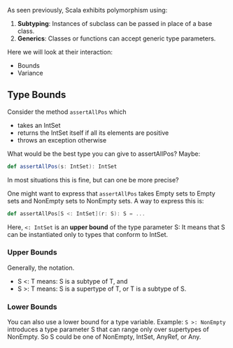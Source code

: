 As seen previously, Scala exhibits polymorphism using: 

1. **Subtyping**:  Instances of subclass can be passed in place of a base class.
2. **Generics**: Classes or functions can accept generic type parameters.

Here we will look at their interaction:

* Bounds
* Variance

## Type Bounds

Consider the method `assertAllPos` which

* takes an IntSet
* returns the IntSet itself if all its elements are positive
* throws an exception otherwise

What would be the best type you can give to assertAllPos? Maybe:
```scala
def assertAllPos(s: IntSet): IntSet
```
In most situations this is fine, but can one be more precise?

One might want to express that `assertAllPos` takes Empty sets to Empty sets and NonEmpty sets to NonEmpty sets.
A way to express this is:
```scala
def assertAllPos[S <: IntSet](r: S): S = ...
```

Here, `<: IntSet` is an **upper bound** of the type parameter S: It means that S can be instantiated only to types that conform to IntSet. <br/>

### Upper Bounds
Generally, the notation.
* S <: T means: S is a subtype of T, and
* S >: T means: S is a supertype of T, or T is a subtype of S.

### Lower Bounds
You can also use a lower bound for a type variable.
Example: `S >: NonEmpty` introduces a type parameter S that can range only over supertypes of NonEmpty.
So S could be one of NonEmpty, IntSet, AnyRef, or Any.


